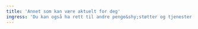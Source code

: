 ```yaml
---
title: 'Annet som kan være aktuelt for deg'
ingress: 'Du kan også ha rett til andre penge&shy;støtter og tjenester fra NAV.'
---
```


